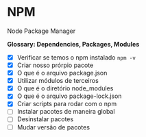 # NPM

Node Package Manager

__Glossary: Dependencies, Packages, Modules__

- [x] Verificar se temos o npm instalado `npm -v`
- [x] Criar nosso prórpio pacote
- [x] O que é o arquivo package.json
- [x] Utilizar módulos de terceiros
- [x] O que é o diretório node_modules
- [x] O que é o arquivo package-lock.json
- [x] Criar scripts para rodar com o npm
- [ ] Instalar pacotes de maneira global
- [ ] Desinstalar pacotes
- [ ] Mudar versão de pacotes